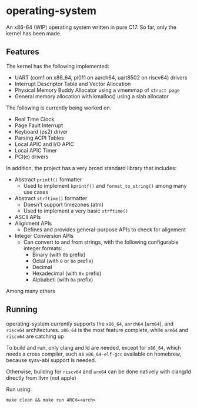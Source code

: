 # operating-system

An x86-64 (WIP) operating system written in pure C17.
So far, only the kernel has been made.

## Features

The kernel has the following implemented:

* UART (com1 on x86_64, pl011 on aarch64, uart8502 on riscv64) drivers
* Interrupt Descriptor Table and Vector Allocation
* Physical Memory Buddy Allocator using a vmemmap of `struct page`
* General memory allocation with kmalloc() using a slab allocator

The following is currently being worked on.
* Real Time Clock
* Page Fault Interrupt
* Keyboard (ps2) driver
* Parsing ACPI Tables
* Local APIC and I/O APIC
* Local APIC Timer
* PCI(e) drivers

In addition, the project has a very broad standard library that includes:

* Abstract `printf()` formatter
  * Used to implement `kprintf()` and `format_to_string()` among many use cases
* Abstract `strftime()` formatter
  * Doesn't support timezones (atm)
  * Used to implement a very basic `strftime()`
* ASCII APIs
* Alignment APIs
  * Defines and provides general-purpose APIs to check for alignment
* Integer Conversion APIs
  * Can convert to and from strings, with the following configurable integer formats:
    * Binary (with `0b` prefix)
    * Octal (with `0` or `0o` prefix)
    * Decimal
    * Hexadecimal (with `0x` prefix)
    * Alpbabeti (with `0a` prefix)

Among many others

## Running
operating-system currently supports the `x86_64`, `aarch64` (`arm64`), and `riscv64` architectures.
`x86_64` is the most feature complete, while `arm64` and `riscv64` are catching up

To build and run, only clang and ld are needed, except for `x86_64`, which
needs a cross compiler, such as `x86_64-elf-gcc` available on homebrew, because
sysv-abi support is needed.

Otherwise, building for `riscv64` and `arm64` can be done natively with clang/ld
directly from llvm (not apple)

Run using:

```make clean && make run ARCH=<arch>```
